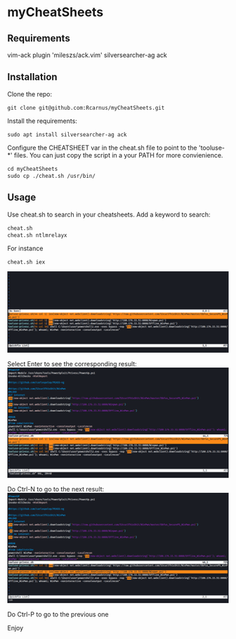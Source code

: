 # myCheatSheets

## Requirements
vim-ack plugin 'mileszs/ack.vim'
silversearcher-ag
ack

## Installation
Clone the repo:
```
git clone git@github.com:Rcarnus/myCheatSheets.git
```
Install the requirements:
```
sudo apt install silversearcher-ag ack
```
Configure the CHEATSHEET var in the cheat.sh file to point to the 'tooluse-*' files.
You can just copy the script in a your PATH for more convienience.
```
cd myCheatSheets
sudo cp ./cheat.sh /usr/bin/
```

## Usage
Use cheat.sh to search in your cheatsheets. Add a keyword to search:
```
cheat.sh
cheat.sh ntlmrelayx
```
For instance
```
cheat.sh iex
```
![Search Results](https://github.com/Rcarnus/myCheatSheets/blob/main/doc/searchExampleIex.png?raw=true)

Select Enter to see the corresponding result:
![Selecting Search Results](https://github.com/Rcarnus/myCheatSheets/blob/main/doc/searchExampleIex2.png?raw=true)

Do Ctrl-N to go to the next result:
![Navigating Search Results](https://github.com/Rcarnus/myCheatSheets/blob/main/doc/searchExampleIex3.png?raw=true)

Do Ctrl-P to go to the previous one

Enjoy
